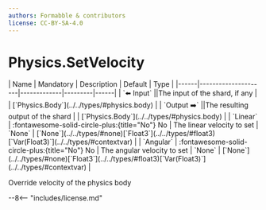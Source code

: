```yaml
---
authors: Formabble & contributors
license: CC-BY-SA-4.0
---
```



# Physics.SetVelocity

<div class="sh-parameters" markdown="1">
| Name | Mandatory | Description | Default | Type |
|------|---------------------|-------------|---------|------|
| `⬅️ Input` ||The input of the shard, if any | | [`Physics.Body`](../../types/#physics.body) |
| `Output ➡️` ||The resulting output of the shard | | [`Physics.Body`](../../types/#physics.body) |
| `Linear` | :fontawesome-solid-circle-plus:{title="No"} No  | The linear velocity to set | `None` | [`None`](../../types/#none)[`Float3`](../../types/#float3)[`Var(Float3)`](../../types/#contextvar) |
| `Angular` | :fontawesome-solid-circle-plus:{title="No"} No  | The angular velocity to set | `None` | [`None`](../../types/#none)[`Float3`](../../types/#float3)[`Var(Float3)`](../../types/#contextvar) |

</div>

Override velocity of the physics body

--8<-- "includes/license.md"

